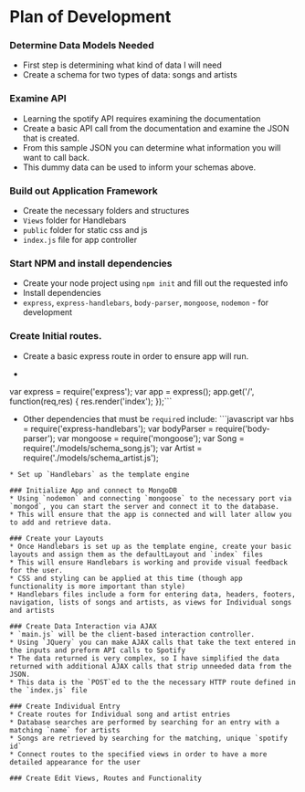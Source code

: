 # Plan of Development

### Determine Data Models Needed
* First step is determining what kind of data I will need
 * Create a schema for two types of data: songs and artists

### Examine API
* Learning the spotify API requires examining the documentation
 * Create a basic API call from the documentation and examine the JSON that is created.
 * From this sample JSON you can determine what information you will want to call back.
* This dummy data can be used to inform your schemas above.

### Build out Application Framework
* Create the necessary folders and structures
 * `Views` folder for Handlebars
 * `public` folder for static css and js
 * `index.js` file for app controller

### Start NPM and install dependencies
* Create your node project using `npm init` and fill out the requested info
* Install dependencies
 * `express`, `express-handlebars`, `body-parser`, `mongoose`, `nodemon` - for development

### Create Initial routes.
* Create a basic express route in order to ensure app will run.
 * ```javascript
 var express = require('express');
 var app = express();
 app.get('/', function(req,res) {
     res.render('index');
 });```

 * Other dependencies that must be `require`d include: ```javascript
 var hbs = require('express-handlebars');
 var bodyParser = require('body-parser');
 var mongoose = require('mongoose');
 var Song = require('./models/schema_song.js');
 var Artist = require('./models/schema_artist.js');
 ```
* Set up `Handlebars` as the template engine

### Initialize App and connect to MongoDB
* Using `nodemon` and connecting `mongoose` to the necessary port via `mongod`, you can start the server and connect it to the database.
* This will ensure that the app is connected and will later allow you to add and retrieve data.

### Create your Layouts
* Once Handlebars is set up as the template engine, create your basic layouts and assign them as the defaultLayout and `index` files
 * This will ensure Handlebars is working and provide visual feedback for the user.
* CSS and styling can be applied at this time (though app functionality is more important than style)
* Handlebars files include a form for entering data, headers, footers, navigation, lists of songs and artists, as views for Individual songs and artists

### Create Data Interaction via AJAX
* `main.js` will be the client-based interaction controller.
* Using `JQuery` you can make AJAX calls that take the text entered in the inputs and preform API calls to Spotify
 * The data returned is very complex, so I have simplified the data returned with additional AJAX calls that strip unneeded data from the JSON.
* This data is the `POST`ed to the the necessary HTTP route defined in the `index.js` file

### Create Individual Entry
* Create routes for Individual song and artist entries
* Database searches are performed by searching for an entry with a matching `name` for artists
 * Songs are retrieved by searching for the matching, unique `spotify id`
* Connect routes to the specified views in order to have a more detailed appearance for the user

### Create Edit Views, Routes and Functionality
